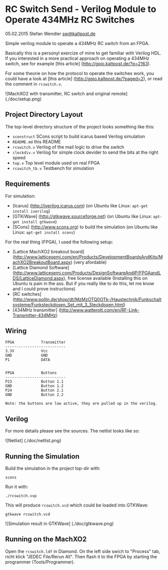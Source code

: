 RC Switch Send - Verilog Module to Operate 434MHz RC Switches
==============================================================
05.02.2015 Stefan Wendler
sw@kaltpost.de

Simple verilog module to operate a 434MHz RC switch from an FPGA. 

Basically this is a personyl exercize of mine to get familiar with Verilog HDL. 
If you interested in a more practical approach on operating a 434MHz switch, see
for example [this article] (http://gpio.kaltpost.de/?p=2163). 
 
For some theorie on how the protocol to operate the switches work, you could 
have a look at [this article] (http://gpio.kaltpost.de/?paged=2), or read
the comment in `rcswitch.v`.

![MachXO2 with transmitter, RC switch and original remote] (./doc/setup.png)

Project Directory Layout
------------------------

The top-level directory structure of the project looks something like this:

* `sconstruct` 		SCons script to build icarus based Verilog simulation	
* `README.md`		this README
* `rcswitch.v`		Verilog of the mail logic to drive the switch
* `clockdiv.v`		Verilog for simple clock devider to send the bits at the right speed
* `top.v`			Top level module used on real FPGA
* `rcswitch_tb.v`	Testbench for simulation	


Requirements
------------

For simulation:

* [Icarus] (http://iverilog.icarus.com) (on Ubuntu like Linux: `apt-get install iverilog`)
* [GTKiWave] (http://gtkwave.sourceforge.net) (on Ubuntu like Linux: `apt-get install gtkwave`)
* [SCons] (http://www.scons.org) to build the simulation (on Ubuntu like Linux: `apt-get install scons`)

For the real thing (FPGA), I used the following setup:

* [Lattice MachXO2 breakout board] (http://www.latticesemi.com/en/Products/DevelopmentBoardsAndKits/MachXO2BreakoutBoard.aspx) (very afordable)
* [Lattice Diamond Software] (http://www.latticesemi.com/Products/DesignSoftwareAndIP/FPGAandLDS/LatticeDiamond.aspx), free license available (Installing this on Ubuntu is pain in the ass. But if you really like to do this, let me know and I could prove instructions)
* [RC switches] (http://www.pollin.de/shop/dt/MzMzOTQ0OTk-/Haustechnik/Funkschaltsysteme/Funksteckdosen_Set_mit_3_Steckdosen.html)
* [434MHz transmitter] (http://www.watterott.com/en/RF-Link-Transmitter-434MHz)


Wiring
------

	FPGA			Transmitter
	---------------------------
	3.3V			Vcc
	GND				GND
	P1				DATA


	FPGA			Buttons
	---------------------------
	P23				Button 1.1
	GND				Button 1.2
	P24				Button 2.1
	GND				Button 2.2
				
	Note: the buttons are low active, they are pulled up in the verilog.


Verilog
-------

For more details please see the sources. The netlist looks like so:

![Netlist] (./doc/netlist.png)


Running the Simulation
----------------------

Build the simulation in the project top-dir with:

	scons

Run it with:

	./rcswitch.vvp

This will produce `rcswitch.vcd` which could be loaded into GTKWave:

	gtkwave rcswitch.vcd

![Simulation result in GTKWave] (./doc/gtkwave.png)


Running on the MachXO2
----------------------

Open the `rcswitch.ldf` in Diamond. On the left side swich to "Process" tab, richt klick "JEDEC File/Rerun All". 
Then flash it to the FPGA by starting the programmer (Tools/Programmer).
